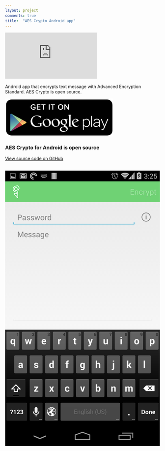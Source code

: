 ```yaml
---
layout: project
comments: true
title:  "AES Crypto Android app"
---
```


<div class='embed-container'><iframe src='http://www.youtube.com/embed/QIJm3mY9hEY?rel=0' frameborder='0' allowfullscreen></iframe></div>

Android app that encrypts text message with Advanced Encryption Standard. AES Crypto is open source.

<a href='https://play.google.com/store/apps/details?id=com.evgenii.aescrypto' title='Get it on Google Play'><img src='/image/logos/google_play_badge.png' alt='Get it on Google Play' class='isMax200PxWide'></a>

### AES Crypto for Android is open source

<a href='https://github.com/evgenyneu/aes-crypto-android' title='View source on GitHub'>View source code on GitHub</a>

<br>

<img src='/image/projects/2014_05_aes_crypto_for_android.png' alt='AES Crypto Android' class='isMax100PercentWide hasBorderShade90'>